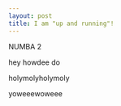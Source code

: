 ```yaml
---
layout: post
title: I am "up and running"!
---
```

NUMBA 2

hey howdee do


holymolyholymoly

yoweeewoweee
